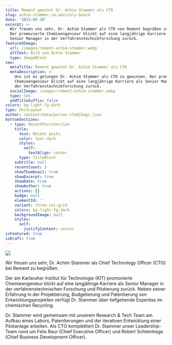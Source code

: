 ```yaml
---
title: Rement gewinnt Dr. Achim Stammer als CTO
slug: achim-stammer-im-advisory-board
date: '2023-05-20'
excerpt: >-
  Wir freuen uns sehr, Dr. Achim Stammer als CTO von Rement begrüßen zu dürfen.
  Der promovierte Chemieengenieur blickt auf eine langjährige Karriere als
  Senior Manager in der Verfahrenstechnikforschung zurück. 
featuredImage:
  url: /images/rement-achim-stammer.webp
  altText: Bild von Achim Stammer
  type: ImageBlock
seo:
  metaTitle: Rement gewinnt Dr. Achim Stammer als CTO
  metaDescription: >-
    Uns ist es gelungen Dr. Achim Stammer als CTO zu gewinnen. Der promovierte
    Chemieengenieur blickt auf eine langjährige Karriere als Senior Manager in
    der Verfahrenstechnikforschung zurück. 
  socialImage: /images/rement-achim-stammer.webp
  type: Seo
  addTitleSuffix: false
colors: bg-light-fg-dark
type: PostLayout
author: content/data/person-z7e0j5wgi.json
bottomSections:
  - type: RecentPostsSection
    title:
      text: Recent posts
      color: text-dark
      styles:
        self:
          textAlign: center
      type: TitleBlock
    subtitle: null
    recentCount: 3
    showThumbnail: true
    showExcerpt: true
    showDate: true
    showAuthor: true
    actions: []
    badge: null
    elementId: ''
    variant: three-col-grid
    colors: bg-light-fg-dark
    backgroundImage: null
    styles:
      self:
        justifyContent: center
isFeatured: true
isDraft: true
---
```

![](/images/achim-pb.webp)

Wir freuen uns sehr, Dr. Achim Stammer als Chief Technology Officer (CTO) bei Rement zu begrüßen.


Der am Karlsruher Institut für Technologie (KIT) promovierte Chemieengenieur blickt auf eine langjährige Karriere als Senior
Manager in der verfahrenstechnischen Forschung und Pilotierung zurück. Neben seiner Erfahrung in der Projektierung, Budgetierung und Patentierung von Entwicklungsprojekten verfügt Dr. Stammer über tiefgehende Expertise im chemischen Recycling.


Dr. Stammer wird gemeinsam mit unserem Research & Tech Team am Aufbau eines Labors, Patentierungen und der iterativen Entwicklung einer Pilotanlage arbeiten. Als CTO komplettiert Dr. Stammer unser Leadership-Team rund um Felix Baur (Chief Executive Officer) und Robert Schleinhege (Chief Business Development Officer).
